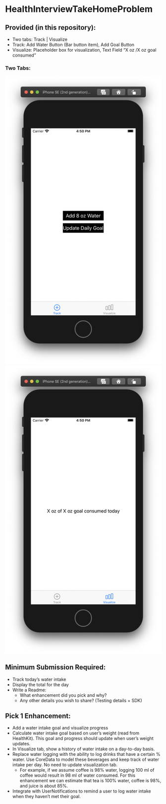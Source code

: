 # HealthInterviewTakeHomeProblem
## Provided (in this repository):
* Two tabs: Track | Visualize
* Track: Add Water Button (Bar button item), Add Goal Button
* Visualize: Placeholder box for visualization, Text Field “X oz /X oz goal consumed”

### Two Tabs:
![image info](./Documentation/track.png)
![image info](./Documentation/viz.png)

## Minimum Submission Required:
* Track today’s water intake
* Display the total for the day
* Write a Readme:
	* What enhancement did you pick and why?
	* Any other details you wish to share? (Testing details + SDK)

## Pick 1 Enhancement:
* Add a water intake goal and visualize progress
* Calculate water intake goal based on user’s weight (read from HealthKit). This goal and progress should update when user’s weight updates. 
* In Visualize tab, show a history of water intake on a day-to-day basis. 
* Replace water logging with the ability to log drinks that have a certain % water. Use CoreData to model these beverages and keep track of water intake per day. No need to update visualization tab. 
    * For example, if we assume coffee is 98% water, logging 100 ml of coffee would result in 98 ml of water consumed. For this enhancement we can estimate that tea is 100% water, coffee is 98%, and juice is about 85%.
* Integrate with UserNotifications to remind a user to log water intake when they haven’t met their goal.

